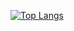 [![Top Langs](https://github-readme-stats.vercel.app/api/top-langs/?username=sunaiwen&theme=dracula)](https://github.com/sunaiwen/github-readme-stats?theme=dracula)
